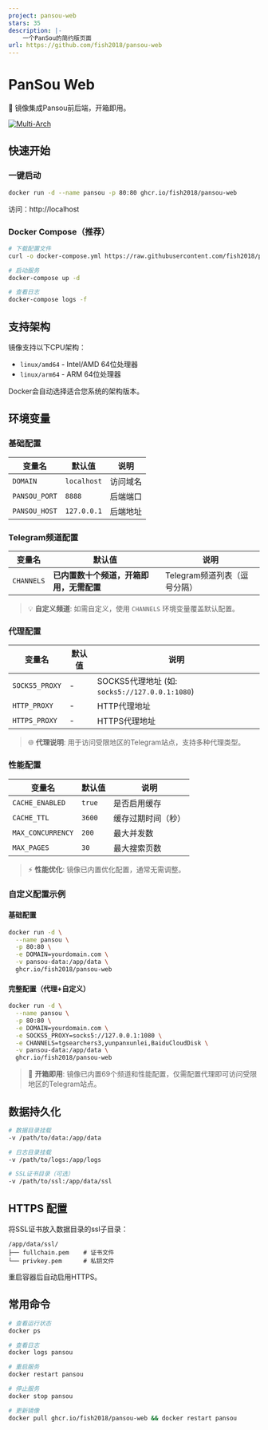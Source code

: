 ```yaml
---
project: pansou-web
stars: 35
description: |-
    一个PanSou的简约版页面
url: https://github.com/fish2018/pansou-web
---
```


# PanSou Web

🚀 镜像集成Pansou前后端，开箱即用。

[![Multi-Arch](https://img.shields.io/badge/arch-amd64%20%7C%20arm64-blue)](https://github.com/fish2018/pansou-web)

## 快速开始

### 一键启动

```bash
docker run -d --name pansou -p 80:80 ghcr.io/fish2018/pansou-web
```

访问：http://localhost

### Docker Compose（推荐）

```bash
# 下载配置文件
curl -o docker-compose.yml https://raw.githubusercontent.com/fish2018/pansou-web/main/docker-compose.yml

# 启动服务
docker-compose up -d

# 查看日志
docker-compose logs -f
```

## 支持架构

镜像支持以下CPU架构：
- `linux/amd64` - Intel/AMD 64位处理器
- `linux/arm64` - ARM 64位处理器

Docker会自动选择适合您系统的架构版本。

## 环境变量

### 基础配置

| 变量名 | 默认值 | 说明 |
|--------|--------|------|
| `DOMAIN` | `localhost` | 访问域名 |
| `PANSOU_PORT` | `8888` | 后端端口 |
| `PANSOU_HOST` | `127.0.0.1` | 后端地址 |

### Telegram频道配置

| 变量名 | 默认值 | 说明 |
|--------|--------|------|
| `CHANNELS` | **已内置数十个频道，开箱即用，无需配置** | Telegram频道列表（逗号分隔） |

> 💡 **自定义频道**: 如需自定义，使用 `CHANNELS` 环境变量覆盖默认配置。

### 代理配置

| 变量名 | 默认值 | 说明 |
|--------|--------|------|
| `SOCKS5_PROXY` | - | SOCKS5代理地址 (如: `socks5://127.0.0.1:1080`) |
| `HTTP_PROXY` | - | HTTP代理地址 |
| `HTTPS_PROXY` | - | HTTPS代理地址 |

> 🌐 **代理说明**: 用于访问受限地区的Telegram站点，支持多种代理类型。

### 性能配置

| 变量名 | 默认值 | 说明 |
|--------|--------|------|
| `CACHE_ENABLED` | `true` | 是否启用缓存 |
| `CACHE_TTL` | `3600` | 缓存过期时间（秒） |
| `MAX_CONCURRENCY` | `200` | 最大并发数 |
| `MAX_PAGES` | `30` | 最大搜索页数 |

> ⚡ **性能优化**: 镜像已内置优化配置，通常无需调整。

### 自定义配置示例

#### 基础配置
```bash
docker run -d \
  --name pansou \
  -p 80:80 \
  -e DOMAIN=yourdomain.com \
  -v pansou-data:/app/data \
  ghcr.io/fish2018/pansou-web
```

#### 完整配置（代理+自定义）
```bash
docker run -d \
  --name pansou \
  -p 80:80 \
  -e DOMAIN=yourdomain.com \
  -e SOCKS5_PROXY=socks5://127.0.0.1:1080 \
  -e CHANNELS=tgsearchers3,yunpanxunlei,BaiduCloudDisk \
  -v pansou-data:/app/data \
  ghcr.io/fish2018/pansou-web
```

> 🚀 **开箱即用**: 镜像已内置69个频道和性能配置，仅需配置代理即可访问受限地区的Telegram站点。

## 数据持久化

```bash
# 数据目录挂载
-v /path/to/data:/app/data

# 日志目录挂载  
-v /path/to/logs:/app/logs

# SSL证书目录（可选）
-v /path/to/ssl:/app/data/ssl
```

## HTTPS 配置

将SSL证书放入数据目录的ssl子目录：

```
/app/data/ssl/
├── fullchain.pem    # 证书文件
└── privkey.pem      # 私钥文件
```

重启容器后自动启用HTTPS。

## 常用命令

```bash
# 查看运行状态
docker ps

# 查看日志
docker logs pansou

# 重启服务
docker restart pansou

# 停止服务
docker stop pansou

# 更新镜像
docker pull ghcr.io/fish2018/pansou-web && docker restart pansou
```

